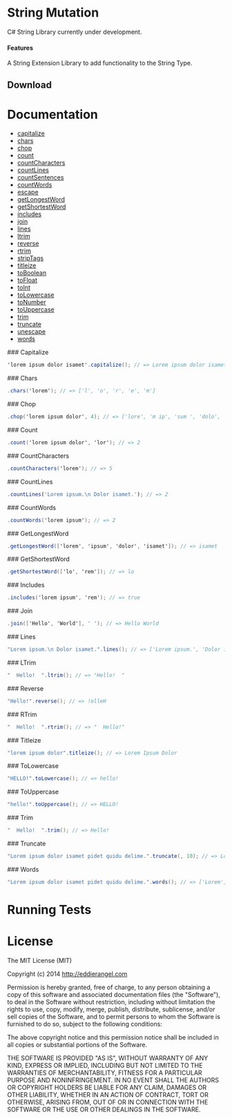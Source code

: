 # String Mutation
C# String Library currently under development.

#### Features
A String Extension Library to add functionality to the String Type. 

## Download


# Documentation

* [capitalize](#capitalize)
* [chars](#chars)
* [chop](#chop)
* [count](#count)
* [countCharacters](#countCharacters)
* [countLines](#countLines)
* [countSentences](#countSentences)
* [countWords](#countWords)
* [escape](#escape)
* [getLongestWord](#getLongestWord)
* [getShortestWord](#getShortestWord)
* [includes](#includes)
* [join](#join)
* [lines](#lines)
* [ltrim](#ltrim)
* [reverse](#reverse)
* [rtrim](#rtrim)
* [stripTags](#stripTags)
* [titleize](#titleize)
* [toBoolean](#toBoolean)
* [toFloat](#toFloat)
* [toInt](#toInt)
* [toLowercase](#toLowercase)
* [toNumber](#toNumber)
* [toUppercase](#toUppercase)
* [trim](#trim)
* [truncate](#truncate)
* [unescape](#unescape)
* [words](#words)

<a name="capitalize">
### Capitalize

```csharp
'lorem ipsum dolor isamet'.capitalize(); // => Lorem ipsum dolor isamet
```

<a name="chars">
### Chars

```csharp
.chars('lorem'); // => ['l', 'o', 'r', 'e', 'm']
```

<a name="chop">
### Chop

```csharp
.chop('lorem ipsum dolor', 4); // => ['lore', 'm ip', 'sum ', 'dolo', 'r']
```

<a name="count">
### Count

```csharp
.count('lorem ipsum dolor', 'lor'); // => 2
```

<a name="countCharacters">
### CountCharacters

```csharp
.countCharacters('lorem'); // => 5
```

<a name="countLines">
### CountLines

```javascript
.countLines('Lorem ipsum.\n Dolor isamet.'); // => 2
```

<a name="countWords">
### CountWords

```csharp
.countWords('lorem ipsum'); // => 2
```

<a name="getLongestWord">
### GetLongestWord

```csharp
.getLongestWord(['lorem', 'ipsum', 'dolor', 'isamet']); // => isamet
```

<a name="getShortestWord">
### GetShortestWord

```csharp
.getShortestWord(['lo', 'rem']); // => lo
```

<a name="includes">
### Includes

```csharp
.includes('lorem ipsum', 'rem'); // => true
```

<a name="join">
### Join

```csharp
.join(['Hello', 'World'], ' '); // => Hello World
```

<a name="lines">
### Lines

```csharp
"Lorem ipsum.\n Dolor isamet.".lines(); // => ['Lorem ipsum.', 'Dolor isamet.']
```

<a name="ltrim">
### LTrim

```csharp
"  Hello!  ".ltrim(); // => "Hello!  "
```

<a name="reverse">
### Reverse

```csharp
"Hello!".reverse(); // => !olleH
```

<a name="rtrim">
### RTrim

```csharp
"  Hello!  ".rtrim(); // => "  Hello!"
```

<a name="titleize">
### Titleize

```csharp
"lorem ipsum dolor".titleize(); // => Lorem Ipsum Dolor
```

<a name="toLowercase">
### ToLowercase

```csharp
"HELLO!".toLowercase(); // => hello!
```

<a name="toUppercase">
### ToUppercase

```csharp
"hello!".toUppercase(); // => HELLO!
```

<a name="trim">
### Trim

```csharp
"  Hello!  ".trim(); // => Hello!
```

<a name="truncate">
### Truncate

```csharp
"Lorem ipsum dolor isamet pidet quidu delime.".truncate(, 10); // => Lorem ipsu...
```

<a name="words">
### Words

```csharp
"Lorem ipsum dolor isamet pidet quidu delime.".words(); // => ['Lorem', 'ipsum', 'dolor', 'isamet', 'pidet', 'quidu', 'delime.']
```
# Running Tests
# License
The MIT License (MIT)

Copyright (c) 2014 http://eddierangel.com

Permission is hereby granted, free of charge, to any person obtaining a copy
of this software and associated documentation files (the "Software"), to deal
in the Software without restriction, including without limitation the rights
to use, copy, modify, merge, publish, distribute, sublicense, and/or sell
copies of the Software, and to permit persons to whom the Software is
furnished to do so, subject to the following conditions:

The above copyright notice and this permission notice shall be included in
all copies or substantial portions of the Software.

THE SOFTWARE IS PROVIDED "AS IS", WITHOUT WARRANTY OF ANY KIND, EXPRESS OR
IMPLIED, INCLUDING BUT NOT LIMITED TO THE WARRANTIES OF MERCHANTABILITY,
FITNESS FOR A PARTICULAR PURPOSE AND NONINFRINGEMENT. IN NO EVENT SHALL THE
AUTHORS OR COPYRIGHT HOLDERS BE LIABLE FOR ANY CLAIM, DAMAGES OR OTHER
LIABILITY, WHETHER IN AN ACTION OF CONTRACT, TORT OR OTHERWISE, ARISING FROM,
OUT OF OR IN CONNECTION WITH THE SOFTWARE OR THE USE OR OTHER DEALINGS IN
THE SOFTWARE.